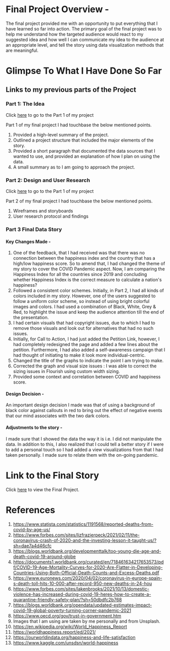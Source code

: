 # Final Project Overview - 
The final project provided me with an opportunity to put everything that I have learned so far into action.  The primary goal of the final project was to help me understand how the targeted audience would react to my suggested idea and how well I can communicate my idea to the audience at an appropriate level, and tell the story using data visualization methods that are meaningful. 

# Glimpse To What I Have Done So Far
## Links to my previous parts of the Project

### Part 1: The Idea 

Click [here](finalproject1.md) to go to the Part 1 of my project <br>

Part 1 of my final project I had touchbase the below mentioned points. 

1. Provided a high-level summary of the project. 
2. Outlined a project structure that included the major elements of the story.
3. Provided a short paragraph that documented the data sources that I wanted to use, and provided an explanation of how I plan on using the data.
4. A small summary as to I am going to approach the project.

### Part 2: Design and User Research

Click [here](finalproject2.md) to go to the Part 1 of my project <br>

Part 2 of my final project I had touchbase the below mentioned points. 

1. Wireframes and storyboards
2. User research protocol and findings

### Part 3 Final Data Story 

#### Key Changes Made -

1. One of the feedback, that I had received was that there was no connection between the happiness index and the country that has a high/low happiness score. So to amend that, I had changed the theme of my story to cover the COVID Pandemic aspect. Now, I am comparing the Happiness Index for all the countries since 2019 and concluding whether Happiness Index is the correct measure to calculate a nation's happiness?
2. Followed a consistent color schemes. Initially, in Part 2, I had all kinds of colors included in my story. However, one of the users suggested to follow a uniform color scheme, so instead of using bright colorful images and colors. I had used a combination of Black, White, Grey & Red, to highlight the issue and keep the audience attention till the end of the presentation.
3. I had certain visuals that had copyright issues, due to which I had to remove those visuals and look out for alternatives that had no such issues.
4. Initially, for Call to Action, I had just added the Petition Link, however, I had completely redesigned the page and added a few lines about the petition. Furthermore, I had also added a self-awareness campaign that I had thought of initiating to make it look more individual-centric.
5. Changed the title of the graphs to indicate the point I am trying to make.
6. Corrected the graph and visual size issues : I was able to correct the sizing issues in Flourish using custom width sizing.
7. Provided some context and correlation between COVID and happiness score.

#### Design Decision - 

An important design decision I made was that of using a background of black color against callouts in red to bring out the effect of negative events that our mind associates with the two dark colors.

#### Adjustments to the story -

I made sure that I showed the data the way it is i.e. I did not manipulate the data. In addition to this, I also realized that I could tell a better story if I were to add a personal touch so I had added a view visualizations from that I had taken personally. I made sure to relate them with the on-going pandemic. 

# Link to the Final Story

Click [here](https://carnegiemellon.shorthandstories.com/happiness-index-understanding-how-happy-a-nation-is/index.html) to view the Final Project.

# References 

1. https://www.statista.com/statistics/1191568/reported-deaths-from-covid-by-age-us/
2. https://www.forbes.com/sites/lizfrazierpeck/2021/02/11/the-coronavirus-crash-of-2020-and-the-investing-lesson-it-taught-us/?sh=dae7a4d46cfc
3. https://blogs.worldbank.org/developmenttalk/too-young-die-age-and-death-covid-19-around-globe
4. https://documents1.worldbank.org/curated/en/718461634217653573/pdf/COVID-19-Age-Mortality-Curves-for-2020-Are-Flatter-in-Developing-Countries-Using-Both-Official-Death-Counts-and-Excess-Deaths.pdf
5. https://www.euronews.com/2020/04/02/coronavirus-in-europe-spain-s-death-toll-hits-10-000-after-record-950-new-deaths-in-24-hou
6. https://www.forbes.com/sites/lakenbrooks/2021/10/13/domestic-violence-has-increased-during-covid-19-heres-how-to-create-a-quarantine-friendly-safety-plan/?sh=50dbdfc2b768
7. https://blogs.worldbank.org/opendata/updated-estimates-impact-covid-19-global-poverty-turning-corner-pandemic-2021
8. https://www.oecd.org/gov/trust-in-government.htm
9. Images that I am using are taken by me personally and from Unsplash.
10. https://en.wikipedia.org/wiki/World_Happiness_Report
11. https://worldhappiness.report/ed/2021/
12. https://ourworldindata.org/happiness-and-life-satisfaction
13. https://www.kaggle.com/unsdsn/world-happiness 



